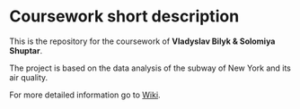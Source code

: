 # Coursework short description
This is the repository for the coursework of **Vladyslav Bilyk & Solomiya Shuptar**.

The project is based on the data analysis of the subway of New York and its air quality.

For more detailed information go to [Wiki](https://github.com/vlad-bilyk/Programming-Project/wiki).
